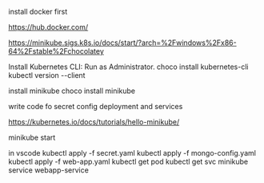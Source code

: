 
install docker first

https://hub.docker.com/


https://minikube.sigs.k8s.io/docs/start/?arch=%2Fwindows%2Fx86-64%2Fstable%2Fchocolatey


 Install Kubernetes CLI:
 Run as Administrator.
choco install kubernetes-cli
kubectl version --client

install minikube
choco install minikube

write code fo secret config deployment and services 

https://kubernetes.io/docs/tutorials/hello-minikube/

minikube start

in vscode 
kubectl apply -f secret.yaml
kubectl apply -f mongo-config.yaml
kubectl apply -f web-app.yaml
 kubectl get pod
 kubectl get svc
minikube service webapp-service 
